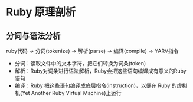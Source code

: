 # Ruby 原理剖析
## 分词与语法分析
ruby代码 -> 分词(tokenize) -> 解析(parse) -> 编译(compile) -> YARV指令  
- 分词：读取文件中的文本字符，把它们转换为词条(token)
- 解析：Ruby对词条进行语法解析，Ruby会把这些语句编译成有意义的Ruby 语句
- 编译：Ruby 把这些语句编译成底层指令(instruction)，以便在 Ruby 的虚拟机(Yet Another Ruby Virtual Machine)上运行


